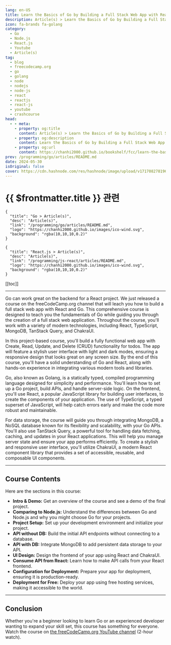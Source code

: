 ```yaml
---
lang: en-US
title: Learn the Basics of Go by Building a Full Stack Web App with React and Go
description: Article(s) > Learn the Basics of Go by Building a Full Stack Web App with React and Go
icon: fa-brands fa-golang
category: 
  - Go
  - Node.js
  - React.js
  - Youtube
  - Article(s)
tag: 
  - blog
  - freecodecamp.org
  - go
  - golang
  - node
  - nodejs
  - node-js
  - react
  - reactjs
  - react-js
  - youtube
  - crashcourse
head:
  - - meta:
    - property: og:title
      content: Article(s) > Learn the Basics of Go by Building a Full Stack Web App with React and Go
    - property: og:description
      content: Learn the Basics of Go by Building a Full Stack Web App with React and Go
    - property: og:url
      content: https://chanhi2000.github.io/bookshelf/fcc/learn-the-basics-of-go-by-building-a-full-stack-web-app-with-react-and-go.html
prev: /programming/go/articles/README.md
date: 2024-05-30
isOriginal: false
cover: https://cdn.hashnode.com/res/hashnode/image/upload/v1717082781962/c90d205c-48ae-42bf-a88e-52161ef1aee0.png
---
```


# {{ $frontmatter.title }} 관련

```component VPCard
{
  "title": "Go > Article(s)",
  "desc": "Article(s)",
  "link": "/programming/go/articles/README.md",
  "logo": "https://chanhi2000.github.io/images/ico-wind.svg",
  "background": "rgba(10,10,10,0.2)"
}
```

```component VPCard
{
  "title": "React.js > Article(s)",
  "desc": "Article(s)",
  "link": "/programming/js-react/articles/README.md",
  "logo": "https://chanhi2000.github.io/images/ico-wind.svg",
  "background": "rgba(10,10,10,0.2)"
}
```

[[toc]]

---

<SiteInfo
  name="Learn the Basics of Go by Building a Full Stack Web App with React and Go"
  desc="Go can work great on the backend for a React project. We just released a course on the freeCodeCamp.org channel that will leach you how to build a full stack web app with React and Go. This comprehensive course is designed to teach you the fundamenta..."
  url="https://freecodecamp.org/news/learn-the-basics-of-go-by-building-a-full-stack-web-app-with-react-and-go/"
  logo="https://cdn.freecodecamp.org/universal/favicons/favicon.ico"
  preview="https://cdn.hashnode.com/res/hashnode/image/upload/v1717082781962/c90d205c-48ae-42bf-a88e-52161ef1aee0.png"/>

Go can work great on the backend for a React project. We just released a course on the freeCodeCamp.org channel that will leach you how to build a full stack web app with React and Go. This comprehensive course is designed to teach you the fundamentals of Go while guiding you through the creation of a full stack web application. Throughout the course, you'll work with a variety of modern technologies, including React, TypeScript, MongoDB, TanStack Query, and ChakraUI.

In this project-based course, you'll build a fully functional web app with Create, Read, Update, and Delete (CRUD) functionality for todos. The app will feature a stylish user interface with light and dark modes, ensuring a responsive design that looks great on any screen size. By the end of this course, you'll have a solid understanding of Go and React, along with hands-on experience in integrating various modern tools and libraries.

Go, also known as Golang, is a statically typed, compiled programming language designed for simplicity and performance. You'll learn how to set up a Go project, build APIs, and handle server-side logic. On the frontend, you'll use React, a popular JavaScript library for building user interfaces, to create the components of your application. The use of TypeScript, a typed superset of JavaScript, will help catch errors early and make the code more robust and maintainable.

For data storage, the course will guide you through integrating MongoDB, a NoSQL database known for its flexibility and scalability, with your Go APIs. You'll also use TanStack Query, a powerful tool for handling data fetching, caching, and updates in your React applications. This will help you manage server state and ensure your app performs efficiently. To create a stylish and responsive user interface, you'll utilize ChakraUI, a modern React component library that provides a set of accessible, reusable, and composable UI components.

---

## Course Contents

Here are the sections in this course:

- **Intro & Demo:** Get an overview of the course and see a demo of the final project.
- **Comparing to Node.js:** Understand the differences between Go and Node.js and why you might choose Go for your projects.
- **Project Setup:** Set up your development environment and initialize your project.
- **API without DB:** Build the initial API endpoints without connecting to a database.
- **API with DB:** Integrate MongoDB to add persistent data storage to your API.
- **UI Design:** Design the frontend of your app using React and ChakraUI.
- **Consume API from React:** Learn how to make API calls from your React frontend.
- **Configuration for Deployment:** Prepare your app for deployment, ensuring it is production-ready.
- **Deployment for Free:** Deploy your app using free hosting services, making it accessible to the world.

---

## Conclusion

Whether you're a beginner looking to learn Go or an experienced developer wanting to expand your skill set, this course has something for everyone. Watch the course on [<VPIcon icon="fa-brands fa-youtube"/>the freeCodeCamp.org YouTube channel](https://youtu.be/lNd7XlXwlho) (2-hour watch).

<VidStack src="youtube/lNd7XlXwlho" />

